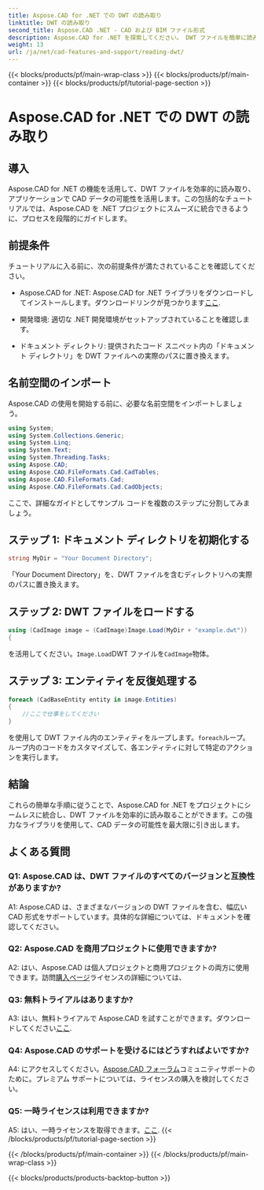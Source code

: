 ```yaml
---
title: Aspose.CAD for .NET での DWT の読み取り
linktitle: DWT の読み取り
second_title: Aspose.CAD .NET - CAD および BIM ファイル形式
description: Aspose.CAD for .NET を探索してください。 DWT ファイルを簡単に読み取るための強力なツールです。ユーザーフレンドリーなチュートリアルを使用して、CAD データの統合を強化します。
weight: 13
url: /ja/net/cad-features-and-support/reading-dwt/
---
```


{{< blocks/products/pf/main-wrap-class >}}
{{< blocks/products/pf/main-container >}}
{{< blocks/products/pf/tutorial-page-section >}}

# Aspose.CAD for .NET での DWT の読み取り

## 導入

Aspose.CAD for .NET の機能を活用して、DWT ファイルを効率的に読み取り、アプリケーションで CAD データの可能性を活用します。この包括的なチュートリアルでは、Aspose.CAD を .NET プロジェクトにスムーズに統合できるように、プロセスを段階的にガイドします。

## 前提条件

チュートリアルに入る前に、次の前提条件が満たされていることを確認してください。

-  Aspose.CAD for .NET: Aspose.CAD for .NET ライブラリをダウンロードしてインストールします。ダウンロードリンクが見つかります[ここ](https://releases.aspose.com/cad/net/).

- 開発環境: 適切な .NET 開発環境がセットアップされていることを確認します。

- ドキュメント ディレクトリ: 提供されたコード スニペット内の「ドキュメント ディレクトリ」を DWT ファイルへの実際のパスに置き換えます。

## 名前空間のインポート

Aspose.CAD の使用を開始する前に、必要な名前空間をインポートしましょう。

```csharp
using System;
using System.Collections.Generic;
using System.Linq;
using System.Text;
using System.Threading.Tasks;
using Aspose.CAD;
using Aspose.CAD.FileFormats.Cad.CadTables;
using Aspose.CAD.FileFormats.Cad;
using Aspose.CAD.FileFormats.Cad.CadObjects;
```

ここで、詳細なガイドとしてサンプル コードを複数のステップに分割してみましょう。

## ステップ 1: ドキュメント ディレクトリを初期化する

```csharp
string MyDir = "Your Document Directory";
```

「Your Document Directory」を、DWT ファイルを含むディレクトリへの実際のパスに置き換えます。

## ステップ 2: DWT ファイルをロードする

```csharp
using (CadImage image = (CadImage)Image.Load(MyDir + "example.dwt"))
{
```

を活用してください。`Image.Load`DWT ファイルを`CadImage`物体。

## ステップ 3: エンティティを反復処理する

```csharp
foreach (CadBaseEntity entity in image.Entities)
{
    //ここで仕事をしてください
}
```

を使用して DWT ファイル内のエンティティをループします。`foreach`ループ。ループ内のコードをカスタマイズして、各エンティティに対して特定のアクションを実行します。

## 結論

これらの簡単な手順に従うことで、Aspose.CAD for .NET をプロジェクトにシームレスに統合し、DWT ファイルを効率的に読み取ることができます。この強力なライブラリを使用して、CAD データの可能性を最大限に引き出します。

## よくある質問

### Q1: Aspose.CAD は、DWT ファイルのすべてのバージョンと互換性がありますか?

A1: Aspose.CAD は、さまざまなバージョンの DWT ファイルを含む、幅広い CAD 形式をサポートしています。具体的な詳細については、ドキュメントを確認してください。

### Q2: Aspose.CAD を商用プロジェクトに使用できますか?

 A2: はい、Aspose.CAD は個人プロジェクトと商用プロジェクトの両方に使用できます。訪問[購入ページ](https://purchase.aspose.com/buy)ライセンスの詳細については、

### Q3: 無料トライアルはありますか?

A3: はい、無料トライアルで Aspose.CAD を試すことができます。ダウンロードしてください[ここ](https://releases.aspose.com/).

### Q4: Aspose.CAD のサポートを受けるにはどうすればよいですか?

 A4: にアクセスしてください。[Aspose.CAD フォーラム](https://forum.aspose.com/c/cad/19)コミュニティサポートのために。プレミアム サポートについては、ライセンスの購入を検討してください。

### Q5: 一時ライセンスは利用できますか?

 A5: はい、一時ライセンスを取得できます。[ここ](https://purchase.aspose.com/temporary-license/).
{{< /blocks/products/pf/tutorial-page-section >}}

{{< /blocks/products/pf/main-container >}}
{{< /blocks/products/pf/main-wrap-class >}}

{{< blocks/products/products-backtop-button >}}
